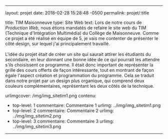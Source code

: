 ---

layout: projet
date: 2018-02-28 15:28:48 -0500
permalink: projet/:title

title: TIM Maisonneuve
type: Site Web
text: Lors de notre cours de <i>Production Web</i>, nous étions mandatés de refaire le site web du TIM (Technique d'Intégration Multimédia) du Collège de Maisonneuve. Comme ce projet a été réalisé en équipe de 5, je vais me contenter de présenter le côté design, sur lequel j'ai principalement travaillé. <br><br> L'idée du projet était de créer un site qui saurait attirer les étudiants du secondaire, en leur donnant une bonne idée de ce qui pourrait les attendre s'ils choisissent ce programme. Il était donc important de représenter la grille des cours offerts de façon intéressante, tout en montrant de façon égale l'aspect création et programmation du programme. Cela se traduit dans notre projet par un design plus organique, qui comprend deux couleurs complémentaires, représentant les deux côtés de la technique.

urlimgcover: /img/img_sitetim1.png
contenu:
 - top-level: 1
   commentaire: Commentaire 1
   urlimg: ../img/img_sitetim1.png
 - top-level: 2
   commentaire: Commentaire 2
   urlimg: ../img/img_sitetim2.png
 - top-level: 3
   commentaire: Commentaire 3
   urlimg: ../img/img_sitetim3.png

---